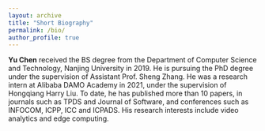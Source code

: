 ```yaml
---
layout: archive
title: "Short Biography"
permalink: /bio/
author_profile: true
---
```

**Yu Chen** received the BS degree from the Department of Computer Science and Technology, Nanjing University in 2019. He is pursuing the PhD degree under the supervision of Assistant Prof. Sheng Zhang. He was a research intern at Alibaba DAMO Academy in 2021, under the supervision of Hongqiang Harry Liu. To date, he has published more than 10 papers, in journals such as TPDS and Journal of Software, and conferences such as INFOCOM, ICPP, ICC and ICPADS. His research interests include video analytics and edge computing.